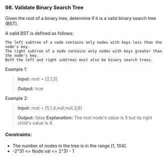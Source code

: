 ### 98. Validate Binary Search Tree

Given the root of a binary tree, determine if it is a valid binary search tree (BST).

A valid BST is defined as follows:

    The left subtree of a node contains only nodes with keys less than the node's key.
    The right subtree of a node contains only nodes with keys greater than the node's key.
    Both the left and right subtrees must also be binary search trees.

 

Example 1:
>**Input:** root = [2,1,3]
> 
>**Output:**  true

Example 2:
>**Input:** root = [5,1,4,null,null,3,6]
> 
>**Output:**  false
>**Explanation:** The root node's value is 5 but its right child's value is 4.

#### Constraints:
 - The number of nodes in the tree is in the range [1, 104].
 - -2^31 <= Node.val <= 2^31 - 1
